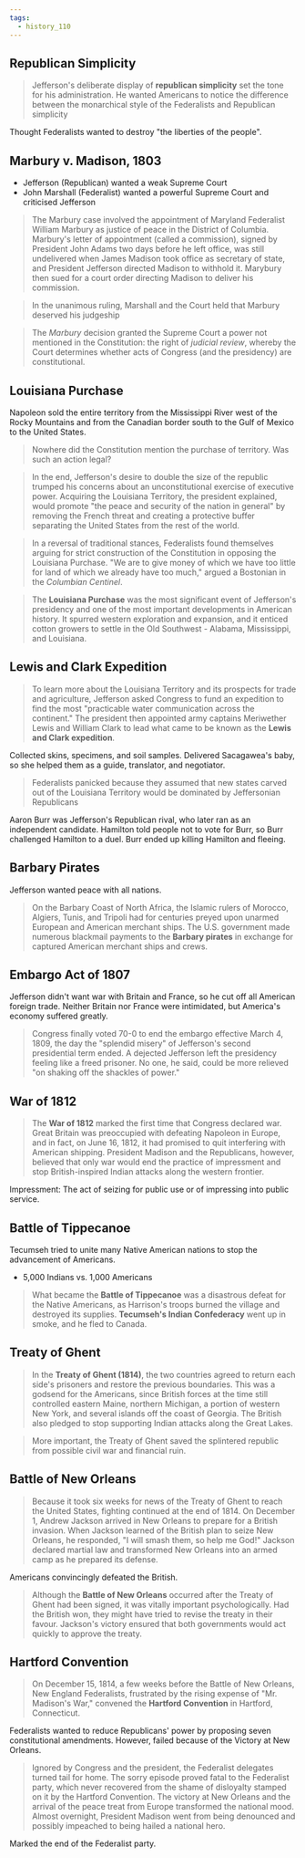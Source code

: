 ```yaml
---
tags:
  - history_110
---
```


## Republican Simplicity

> Jefferson's deliberate display of **republican simplicity** set the tone for his administration. He wanted Americans to notice the difference between the monarchical style of the Federalists and Republican simplicity

Thought Federalists wanted to destroy "the liberties of the people".

## Marbury v. Madison, 1803

- Jefferson (Republican) wanted a weak Supreme Court
- John Marshall (Federalist) wanted a powerful Supreme Court and criticised Jefferson

> The Marbury case involved the appointment of Maryland Federalist William Marbury as justice of peace in the District of Columbia. Marbury's letter of appointment (called a commission), signed by President John Adams two days before he left office, was still undelivered when James Madison took office as secretary of state, and President Jefferson directed Madison to withhold it. Marybury then sued for a court order directing Madison to deliver his commission.

> In the unanimous ruling, Marshall and the Court held that Marbury deserved his judgeship

> The *Marbury* decision granted the Supreme Court a power not mentioned in the Constitution: the right of *judicial review*, whereby the Court determines whether acts of Congress (and the presidency) are constitutional.

## Louisiana Purchase

Napoleon sold the entire territory from the Mississippi River west of the Rocky Mountains and from the Canadian border south to the Gulf of Mexico to the United States.

> Nowhere did the Constitution mention the purchase of territory. Was such an action legal?

> In the end, Jefferson's desire to double the size of the republic trumped his concerns about an unconstitutional exercise of executive power. Acquiring the Louisiana Territory, the president explained, would promote "the peace and security of the nation in general" by removing the French threat and creating a protective buffer separating the United States from the rest of the world.

> In a reversal of traditional stances, Federalists found themselves arguing for strict construction of the Constitution in opposing the Louisiana Purchase. "We are to give money of which we have too little for land of which we already have too much," argued a Bostonian in the *Columbian Centinel*.

> The **Louisiana Purchase** was the most significant event of Jefferson's presidency and one of the most important developments in American history. It spurred western exploration and expansion, and it enticed cotton growers to settle in the Old Southwest - Alabama, Mississippi, and Louisiana.

## Lewis and Clark Expedition

> To learn more about the Louisiana Territory and its prospects for trade and agriculture, Jefferson asked Congress to fund an expedition to find the most "practicable water communication across the continent." The president then appointed army captains Meriwether Lewis and William Clark to lead what came to be known as the **Lewis and Clark expedition**.

Collected skins, specimens, and soil samples.
Delivered Sacagawea's baby, so she helped them as a guide, translator, and negotiator.

> Federalists panicked because they assumed that new states carved out of the Louisiana Territory would be dominated by Jeffersonian Republicans

Aaron Burr was Jefferson's Republican rival, who later ran as an independent candidate.
Hamilton told people not to vote for Burr, so Burr challenged Hamilton to a duel. Burr ended up killing Hamilton and fleeing.

## Barbary Pirates

Jefferson wanted peace with all nations.

> On the Barbary Coast of North Africa, the Islamic rulers of Morocco, Algiers, Tunis, and Tripoli had for centuries preyed upon unarmed European and American merchant ships. The U.S. government made numerous blackmail payments to the **Barbary pirates** in exchange for captured American merchant ships and crews.

## Embargo Act of 1807

Jefferson didn't want war with Britain and France, so he cut off all American foreign trade.
Neither Britain nor France were intimidated, but America's economy suffered greatly.

> Congress finally voted 70-0 to end the embargo effective March 4, 1809, the day the "splendid misery" of Jefferson's second presidential term ended. A dejected Jefferson left the presidency feeling like a freed prisoner. No one, he said, could be more relieved "on shaking off the shackles of power."

## War of 1812

> The **War of 1812** marked the first time that Congress declared war. Great Britain was preoccupied with defeating Napoleon in Europe, and in fact, on June 16, 1812, it had promised to quit interfering with American shipping. President Madison and the Republicans, however, believed that only war would end the practice of impressment and stop British-inspired Indian attacks along the western frontier.

Impressment: The act of seizing for public use or of impressing into public service.

## Battle of Tippecanoe

Tecumseh tried to unite many Native American nations to stop the advancement of Americans.
- 5,000 Indians vs. 1,000 Americans

> What became the **Battle of Tippecanoe** was a disastrous defeat for the Native Americans, as Harrison's troops burned the village and destroyed its supplies. **Tecumseh's Indian Confederacy** went up in smoke, and he fled to Canada.

## Treaty of Ghent

> In the **Treaty of Ghent (1814)**, the two countries agreed to return each side's prisoners and restore the previous boundaries. This was a godsend for the Americans, since British forces at the time still controlled eastern Maine, northern Michigan, a portion of western New York, and several islands off the coast of Georgia. The British also pledged to stop supporting Indian attacks along the Great Lakes.

> More important, the Treaty of Ghent saved the splintered republic from possible civil war and financial ruin.

## Battle of New Orleans

> Because it took six weeks for news of the Treaty of Ghent to reach the United States, fighting continued at the end of 1814. On December 1, Andrew Jackson arrived in New Orleans to prepare for a British invasion. When Jackson learned of the British plan to seize New Orleans, he responded, "I will smash them, so help me God!" Jackson declared martial law and transformed New Orleans into an armed camp as he prepared its defense.

Americans convincingly defeated the British.

> Although the **Battle of New Orleans** occurred after the Treaty of Ghent had been signed, it was vitally important psychologically. Had the British won, they might have tried to revise the treaty in their favour. Jackson's victory ensured that both governments would act quickly to approve the treaty.

## Hartford Convention

> On December 15, 1814, a few weeks before the Battle of New Orleans, New England Federalists, frustrated by the rising expense of "Mr. Madison's War," convened the **Hartford Convention** in Hartford, Connecticut.

Federalists wanted to reduce Republicans' power by proposing seven constitutional amendments.
However, failed because of the Victory at New Orleans.

> Ignored by Congress and the president, the Federalist delegates turned tail for home. The sorry episode proved fatal to the Federalist party, which never recovered from the shame of disloyalty stamped on it by the Hartford Convention. The victory at New Orleans and the arrival of the peace treat from Europe transformed the national mood. Almost overnight, President Madison went from being denounced and possibly impeached to being hailed a national hero.

Marked the end of the Federalist party.